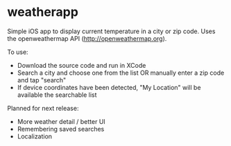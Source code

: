 # weatherapp

Simple iOS app to display current temperature in a city or zip code. Uses the openweathermap API (http://openweathermap.org).


To use:
- Download the source code and run in XCode
- Search a city and choose one from the list OR manually enter a zip code and tap "search"
- If device coordinates have been detected, "My Location" will be available the searchable list

Planned for next release:
- More weather detail / better UI
- Remembering saved searches
- Localization

